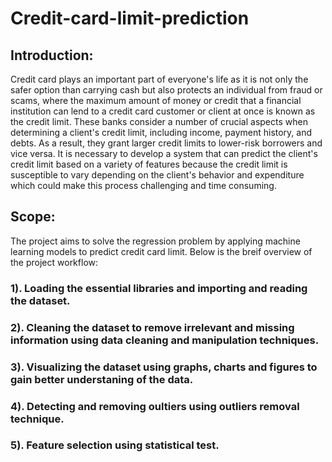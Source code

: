 # Credit-card-limit-prediction

## Introduction:
Credit card plays an important part of everyone's life as it is not only the safer option than carrying cash but also protects an individual from fraud or scams, where
the maximum amount of money or credit that a financial institution can lend to a credit card customer or client at once is known as the credit limit. These banks consider a number of crucial aspects when determining a client's credit limit, including income, payment history, and debts. As a result, they grant larger credit limits to lower-risk borrowers and vice versa. It is necessary to develop a system that can predict the client's credit limit based on a variety of features because the credit limit is susceptible to vary depending on the client's behavior and expenditure which could make this process challenging and time consuming.

## Scope:
The project aims to solve the regression problem by applying machine learning models to predict credit card limit.
Below is the breif overview of the project workflow:
### 1). Loading the essential libraries and importing and reading the dataset.
### 2). Cleaning the dataset to remove irrelevant and missing information using data cleaning and manipulation techniques.
### 3). Visualizing the dataset using graphs, charts and figures to gain better understaning of the data.
### 4). Detecting and removing oultiers using outliers removal technique.
### 5). Feature selection using statistical test.
